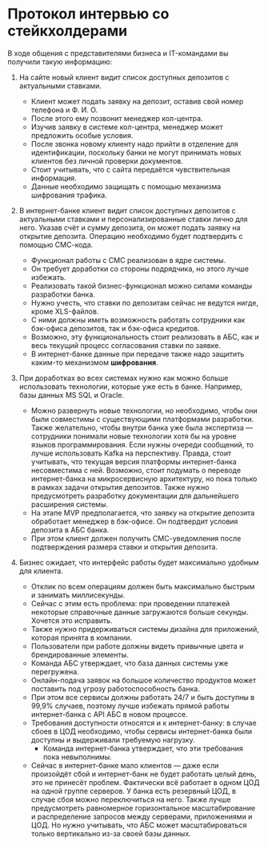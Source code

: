 # Протокол интервью со стейкхолдерами
В ходе общения с представителями бизнеса и IT-командами вы получили такую информацию:

1. На сайте новый клиент видит список доступных депозитов с актуальными ставками. 
   * Клиент может подать заявку на депозит, оставив свой номер телефона и Ф. И. О. 
   * После этого ему позвонит менеджер кол-центра. 
   * Изучив заявку в системе кол-центра, менеджер может предложить особые условия. 
   * После звонка новому клиенту надо прийти в отделение для идентификации, поскольку банки не могут принимать новых клиентов без личной проверки документов. 
   * Стоит учитывать, что с сайта передаётся чувствительная информация. 
   * Данные необходимо защищать с помощью механизма шифрования трафика.

2. В интернет-банке клиент видит список доступных депозитов с актуальными ставками и персонализированные ставки лично для него. Указав счёт и сумму депозита, он может подать заявку на открытие депозита. Операцию необходимо будет подтвердить с помощью СМС-кода. 
   * Функционал работы с СМС реализован в ядре системы. 
   * Он требует доработки со стороны подрядчика, но этого лучше избежать. 
   * Реализовать такой бизнес-функционал можно силами команды разработки банка.
   * Нужно учесть, что ставки по депозитам сейчас не ведутся нигде, кроме XLS-файлов. 
   * С ними должны иметь возможность работать сотрудники как бэк-офиса депозитов, так и бэк-офиса кредитов. 
   * Возможно, эту функциональность стоит реализовать в АБС, как и весь текущий процесс согласования ставки по заявке.
   * В интернет-банке данные при передаче также надо защитить каким-то механизмом **шифрования**.

3. При доработках во всех системах нужно как можно больше использовать технологии, которые уже есть в банке. Например, базы данных MS SQL и Oracle. 
   * Можно развернуть новые технологии, но необходимо, чтобы они были совместимы с существующими платформами разработки. Также желательно, чтобы внутри банка уже была экспертиза — сотрудники понимали новые технологии хотя бы на уровне языков программирования. Если нужны очереди сообщений, то лучше использовать Kafka на перспективу. Правда, стоит учитывать, что текущая версия платформы интернет-банка несовместима с ней. Возможно, стоит подумать о переводе интернет-банка на микросервисную архитектуру, но пока только в рамках задачи открытия депозитов. Также нужно предусмотреть разработку документации для дальнейшего расширения системы.
   * На этапе MVP предполагается, что заявку на открытие депозита обработает менеджер в бэк-офисе. Он подтвердит условия депозита в АБС банка. 
   * При этом клиент должен получить СМС-уведомления после подтверждения размера ставки и открытия депозита.
4. Бизнес ожидает, что интерфейс работы будет максимально удобным для клиента. 
   * Отклик по всем операциям должен быть максимально быстрым и занимать миллисекунды. 
   * Сейчас с этим есть проблема: при проведении платежей некоторые справочные данные загружаются больше секунды. Хочется это исправить.
   * Также нужно придерживаться системы дизайна для приложений, которая принята в компании. 
   * Пользователи при работе должны видеть привычные цвета и брендированные элементы.
   * Команда АБС утверждает, что база данных системы уже перегружена. 
   * Онлайн-подача заявок на большое количество продуктов может поставить под угрозу работоспособность банка. 
   * При этом все сервисы должны работать 24/7 и быть доступны в 99,9% случаев, поэтому лучше избежать прямой работы интернет-банка с API АБС в новом процессе. 
   * Требования доступности относятся и к интернет-банку: в случае сбоев в ЦОД необходимо, чтобы сервисы интернет-банка были доступны и выдерживали требуемую нагрузку.
     * Команда интернет-банка утверждает, что эти требования пока невыполнимы. 
   * Сейчас в интернет-банке мало клиентов — даже если произойдёт сбой и интернет-банк не будет работать целый день, это не принесёт проблем. Фактически всё работает в одном ЦОД на одной группе серверов. У банка есть резервный ЦОД, в случае сбоя можно переключиться на него. Также лучше предусмотреть равномерное горизонтальное масштабирование и распределение запросов между серверами, приложениями и ЦОД. Но нужно учитывать, что АБС может масштабироваться только вертикально из-за своей базы данных.